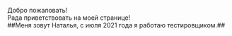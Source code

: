 Добро пожаловать!</br>
Рада приветствовать на моей странице!</br>
##Меня зовут Наталья, с июля 2021 года я работаю  тестировщиком.##</br>
